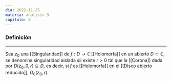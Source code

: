 ```yaml
---
dia: 2022-11-25
materia: analisis 3
capitulo: 8
---
```

### Definición
---
Sea $z_0$ una [[Singularidad]] de $f : D \to \mathbb{C}$ [[Holomorfa]] en un abierto $D \subset \mathbb{C}$, se denomina singularidad aislada sii existe $r > 0$ tal que la [[Corona]] dada por $D(z_0, 0, r) \subseteq D$, es decir, si $f$ es [[Holomorfa]] en el [[Disco abierto reducido]], $D_0(z_0, r)$.